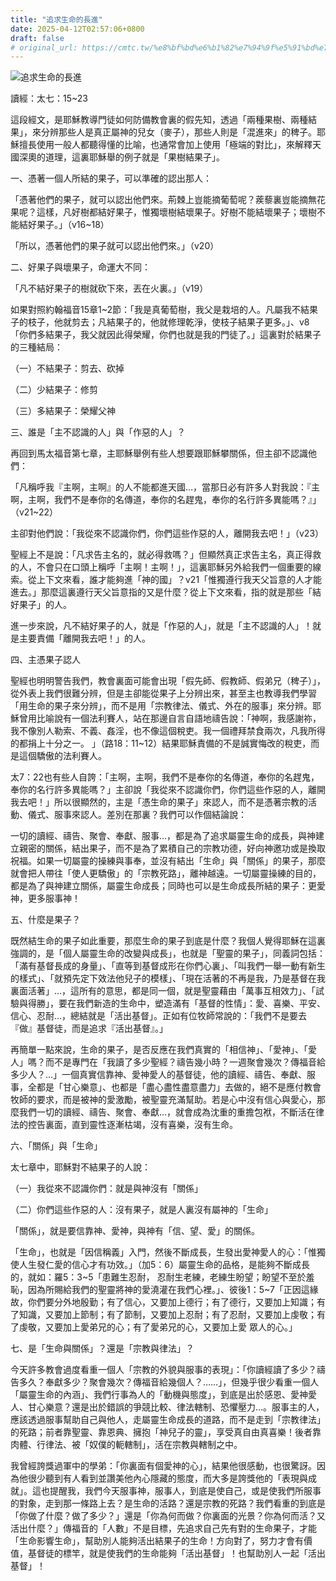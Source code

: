 ```yaml
---
title: "追求生命的長進"
date: 2025-04-12T02:57:06+0800
draft: false
# original_url: https://cmtc.tw/%e8%bf%bd%e6%b1%82%e7%94%9f%e5%91%bd%e7%9a%84%e9%95%b7%e9%80%b2
---
```


![追求生命的長進](/images/grape.jpg "追求生命的長進")


讀經：太七：15\~23

這段經文，是耶穌教導門徒如何防備教會裏的假先知，透過「兩種果樹、兩種結果」，來分辨那些人是真正屬神的兒女（麥子），那些人則是「混進來」的稗子。耶穌擅長使用一般人都聽得懂的比喻，也通常會加上使用「極端的對比」，來解釋天國深奧的道理，這裏耶穌舉的例子就是「果樹結果子」。

一、憑著一個人所結的果子，可以準確的認出那人：

「憑著他們的果子，就可以認出他們來。荊棘上豈能摘葡萄呢？蒺藜裏豈能摘無花果呢？這樣，凡好樹都結好果子，惟獨壞樹結壞果子。好樹不能結壞果子；壞樹不能結好果子。」（v16\~18）

「所以，憑著他們的果子就可以認出他們來。」（v20）

二、好果子與壞果子，命運大不同：

「凡不結好果子的樹就砍下來，丟在火裏。」（v19）

如果對照約翰福音15章1~2節：「我是真葡萄樹，我父是栽培的人。凡屬我不結果子的枝子，他就剪去；凡結果子的，他就修理乾淨，使枝子結果子更多。」、v8「你們多結果子，我父就因此得榮耀，你們也就是我的門徒了。」這裏對於結果子的三種結局：

（一）不結果子：剪去、砍掉

（二）少結果子：修剪

（三）多結果子：榮耀父神

三、誰是「主不認識的人」與「作惡的人」？

再回到馬太福音第七章，主耶穌舉例有些人想要跟耶穌攀關係，但主卻不認識他們：

「凡稱呼我『主啊，主啊』的人不能都進天國…，當那日必有許多人對我說：『主啊，主啊，我們不是奉你的名傳道，奉你的名趕鬼，奉你的名行許多異能嗎？』」（v21\~22）

主卻對他們說：「我從來不認識你們，你們這些作惡的人，離開我去吧！」（v23）

聖經上不是說：「凡求告主名的，就必得救嗎？」但顯然真正求告主名，真正得救的人，不會只在口頭上稱呼「主啊！主啊！」，這裏耶穌另外給我們一個重要的線索。從上下文來看，誰才能夠進「神的國」？v21「惟獨遵行我天父旨意的人才能進去。」那麼這裏遵行天父旨意指的又是什麼？從上下文來看，指的就是那些「結好果子」的人。

進一步來說，凡不結好果子的人，就是「作惡的人」，就是「主不認識的人」！就是主要責備「離開我去吧！」的人。

四、主憑果子認人

聖經也明明警告我們，教會裏面可能會出現「假先師、假教師、假弟兄（稗子）」，從外表上我們很難分辨，但是主卻能從果子上分辨出來，甚至主也教導我們學習「用生命的果子來分辨」，而不是用「宗教律法、儀式、外在的服事」來分辨。耶穌曾用比喻說有一個法利賽人，站在那邊自言自語地禱告說：「神啊，我感謝祢，我不像別人勒索、不義、姦淫，也不像這個稅吏。我一個禮拜禁食兩次，凡我所得的都捐上十分之一。 」（路18：11\~12）結果耶穌責備的不是誠實悔改的稅吏，而是這個驕傲的法利賽人。

太7：22也有些人自誇：「主啊，主啊，我們不是奉你的名傳道，奉你的名趕鬼，奉你的名行許多異能嗎？」主卻說「我從來不認識你們，你們這些作惡的人，離開我去吧！」所以很顯然的，主是「憑生命的果子」來認人，而不是憑著宗教的活動、儀式、服事來認人。差別在那裏？我們可以作個結論說：

一切的讀經、禱告、聚會、奉獻、服事…，都是為了追求屬靈生命的成長，與神建立親密的關係，結出果子，而不是為了累積自己的宗教功德，好向神邀功或是換取祝福。如果一切屬靈的操練與事奉，並沒有結出「生命」與「關係」的果子，那麼就會把人帶往「使人更驕傲」的「宗教死路」，離神越遠。一切屬靈操練的目的，都是為了與神建立關係，屬靈生命成長；同時也可以是生命成長所結的果子：更愛神，更多服事神！

五、什麼是果子？

既然結生命的果子如此重要，那麼生命的果子到底是什麼？我個人覺得耶穌在這裏強調的，是「個人屬靈生命的改變與成長」，也就是「聖靈的果子」，同義詞包括：「滿有基督長成的身量」、「直等到基督成形在你們心裏」、「叫我們一舉一動有新生的樣式」、「就預先定下效法他兒子的模樣」、「現在活著的不再是我，乃是基督在我裏面活著」…，這所有的意思，都是同一個，就是聖靈藉由「萬事互相效力」、「試驗與得勝」，要在我們新造的生命中，塑造滿有「基督的性情」：愛、喜樂、平安、信心、忍耐…，總結就是「活出基督」。正如有位牧師常說的：「我們不是要去『做』基督徒，而是追求『活出基督』。」

再簡單一點來說，生命的果子，是否反應在我們真實的「相信神」、「愛神」、「愛人」嗎？而不是專門在「我讀了多少聖經？禱告幾小時？一週聚會幾次？傳福音給多少人？…」一個真實信靠神、愛神愛人的基督徒，他的讀經、禱告、奉獻、服事，全都是「甘心樂意」、也都是「盡心盡性盡意盡力」去做的，絕不是應付教會牧師的要求，而是被神的愛激勵，被聖靈充滿幫助。若是心中沒有信心與愛心，那麼我們一切的讀經、禱告、聚會、奉獻…，就會成為沈重的重擔包袱，不斷活在律法的控告裏面，直到靈性逐漸枯竭，沒有喜樂，沒有生命。

六、「關係」與「生命」

太七章中，耶穌對不結果子的人說：

（一）我從來不認識你們：就是與神沒有「關係」

（二）你們這些作惡的人：沒有果子，就是人裏沒有屬神的「生命」

「關係」，就是要信靠神、愛神，與神有「信、望、愛」的關係。

「生命」，也就是「因信稱義」入門，然後不斷成長，生發出愛神愛人的心：「惟獨使人生發仁愛的信心才有功效。」（加5：6）屬靈生命的品格，是能夠不斷成長的，就如：羅5：3\~5「患難生忍耐， 忍耐生老練，老練生盼望；盼望不至於羞恥，因為所賜給我們的聖靈將神的愛澆灌在我們心裡。」、彼後1：5~7「正因這緣故，你們要分外地殷勤；有了信心，又要加上德行；有了德行，又要加上知識；有了知識，又要加上節制；有了節制，又要加上忍耐；有了忍耐，又要加上虔敬；有了虔敬，又要加上愛弟兄的心；有了愛弟兄的心，又要加上愛 眾人的心。」

七、是「生命與關係」？還是「宗教與律法」？

今天許多教會過度看重一個人「宗教的外貌與服事的表現」：「你讀經讀了多少？禱告多久？奉獻多少？聚會幾次？傳福音給幾個人？……」，但幾乎很少看重一個人「屬靈生命的內涵」、我們行事為人的「動機與態度」，到底是出於感恩、愛神愛人、甘心樂意？還是出於錯誤的爭競比較、律法轄制、恐懼壓力…。服事主的人，應該透過服事幫助自己與他人，走屬靈生命成長的道路，而不是走到「宗教律法」的死路；前者靠聖靈、靠恩典、擁抱「神兒子的靈」，享受真自由真喜樂！後者靠肉體、行律法、被「奴僕的軛轄制」，活在宗教與轄制之中。

我曾經誇獎過軍中的學弟：「你裏面有個愛神的心」，結果他很感動，也很驚訝。因為他很少聽到有人看到並讚美他內心隱藏的態度，而大多是誇獎他的「表現與成就」。這也提醒我，我們今天服事神，服事人，到底是使自己，或是使我們所服事的對象，走到那一條路上去？是生命的活路？還是宗教的死路？我們看重的到底是「你做了什麼？做了多少？」還是「你為何而做？你裏面的光景？你為何而活？又活出什麼？」傳福音的「人數」不是目標，先追求自己先有對的生命果子，才能「生命影響生命」，幫助別人能夠活出結果子的生命！方向對了，努力才會有價值，基督徒的標竿，就是使我們的生命能夠「活出基督」！也幫助別人一起「活出基督」！